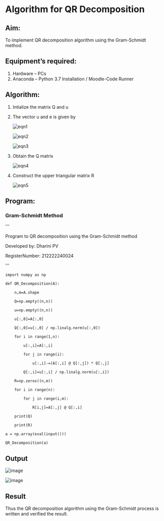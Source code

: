 # Algorithm for QR Decomposition
## Aim:
To implement QR decomposition algorithm using the Gram-Schmidt method.
## Equipment’s required:
1.	Hardware – PCs
2.	Anaconda – Python 3.7 Installation / Moodle-Code Runner
## Algorithm:
1.	Intialize the matrix Q and u
2.	The vector u and e is given by

    ![eqn1](./ex4.jpg)

    ![eqn2](./ex6.jpg)

    ![eqn3](./ex3.jpg)

3.	Obtain the Q matrix 
  
    ![eqn4](./ex1.jpg)
    
4.	Construct the upper triangular matrix R

    ![eqn5](./ex2.jpg)

## Program:

### Gram-Schmidt Method

''' 

Program to QR decomposition using the Gram-Schmidt method

Developed by: Dharini PV

RegisterNumber: 212222240024

'''
```
import numpy as np

def QR_Decomposition(A):

    n,m=A.shape
    
    Q=np.empty((n,n))
    
    u=np.empty((n,n))
    
    u[:,0]=A[:,0]
    
    Q[:,0]=u[:,0] / np.linalg.norm(u[:,0])
    
    for i in range(1,n):
        
        u[:,i]=A[:,i]
        
        for j in range(i):
            
            u[:,i]-=(A[:,i] @ Q[:,j]) * Q[:,j]
        
        Q[:,i]=u[:,i] / np.linalg.norm(u[:,i])
    
    R=np.zeros((n,m))
    
    for i in range(n):
        
        for j in range(i,m):
            
            R[i,j]=A[:,j] @ Q[:,i]
    
    print(Q)
    
    print(R)

a = np.array(eval(input()))

QR_Decomposition(a)
```

## Output
![image](https://github.com/DHARINIPV/QRdecomposition/assets/119400845/4a341943-ba43-4924-860a-28d111d541b5)

![image](https://github.com/DHARINIPV/QRdecomposition/assets/119400845/fe51a6aa-59f1-4975-b74b-4080484998f0)

## Result
Thus the QR decomposition algorithm using the Gram-Schmidt process is written and verified the result.
